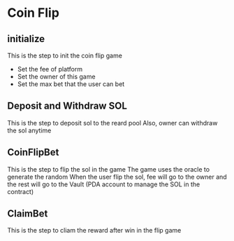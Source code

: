# Coin Flip

## initialize

This is the step to init the coin flip game
- Set the fee of platform
- Set the owner of this game
- Set the max bet that the user can bet

## Deposit and Withdraw SOL

This is the step to deposit sol to the reard pool
Also, owner can withdraw the sol anytime

## CoinFlipBet

This is the step to flip the sol in the game
The game uses the oracle to generate the random
When the user flip the sol, fee will go to the owner and the rest will go to the Vault (PDA account to manage the SOL in the contract)

## ClaimBet

This is the step to cliam the reward after win in the flip game
